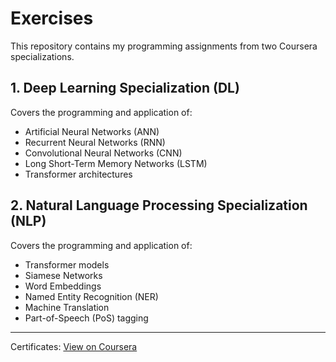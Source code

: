 # Exercises

This repository contains my programming assignments from two Coursera specializations.

## 1. Deep Learning Specialization (DL)
Covers the programming and application of:
- Artificial Neural Networks (ANN)
- Recurrent Neural Networks (RNN)
- Convolutional Neural Networks (CNN)
- Long Short-Term Memory Networks (LSTM)
- Transformer architectures

## 2. Natural Language Processing Specialization (NLP)
Covers the programming and application of:
- Transformer models
- Siamese Networks
- Word Embeddings
- Named Entity Recognition (NER)
- Machine Translation
- Part-of-Speech (PoS) tagging

---

Certificates: [View on Coursera](https://www.coursera.org/user/7d97b9db1ebe3b7c864b7ffbc4ea3968)
